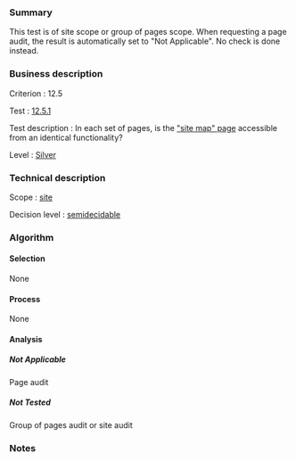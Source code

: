 ### Summary

This test is of site scope or group of pages scope. When requesting a page audit, the result is automatically set to "Not Applicable". No check is done instead.

### Business description

Criterion : 12.5

Test :
[12.5.1](http://www.accessiweb.org/index.php/accessiweb-22-english-version.html#test-12-5-1)

Test description : In each set of pages, is the ["site map"
page](http://www.accessiweb.org/index.php/glossary-76.html#mPlanSite)
accessible from an identical functionality?

Level : [Silver](/en/category/rules-design/accessiweb-11/level/argent)

### Technical description

Scope : [site](/en/category/rules-design/accessiweb-11/scope/site)

Decision level :
[semidecidable](/en/category/rules-design/accessiweb-11/decision-level/semidecidable)

### Algorithm

#### Selection

None

#### Process

None

#### Analysis

##### Not Applicable

Page audit 

##### Not Tested

Group of pages audit or site audit

### Notes


